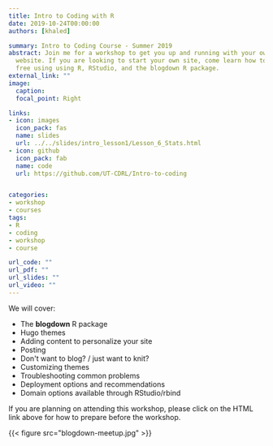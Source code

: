 ```yaml
---
title: Intro to Coding with R
date: 2019-10-24T00:00:00
authors: [khaled]

summary: Intro to Coding Course - Summer 2019
abstract: Join me for a workshop to get you up and running with your own personal
  website. If you are looking to start your own site, come learn how to do it for
  free using using R, RStudio, and the blogdown R package.
external_link: ""
image:
  caption: 
  focal_point: Right

links:
- icon: images
  icon_pack: fas
  name: slides
  url: ../../slides/intro_lesson1/Lesson_6_Stats.html
- icon: github
  icon_pack: fab
  name: code
  url: https://github.com/UT-CDRL/Intro-to-coding


categories:
- workshop
- courses
tags:
- R
- coding
- workshop
- course

url_code: ""
url_pdf: ""
url_slides: ""
url_video: ""
---
```

We will cover:

- The **blogdown** R package
- Hugo themes
- Adding content to personalize your site
- Posting 
- Don't want to blog? / just want to knit?
- Customizing themes
- Troubleshooting common problems
- Deployment options and recommendations
- Domain options available through RStudio/rbind

If you are planning on attending this workshop, please click on the HTML link above for how to prepare before the workshop.

{{< figure src="blogdown-meetup.jpg" >}}


